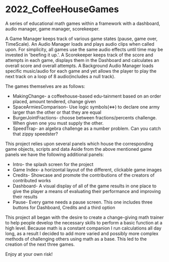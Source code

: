 # 2022_CoffeeHouseGames
A series of educational math games within a framework with a dashboard, audio manager, game manager, scorekeeper.

A Game Manager keeps track of various game states (pause, game over, TimeScale).
An Audio Manager loads and plays audio clips when called upon. For simplicity, all games use the same audio effects until time may be invested in 'beefing it up.'.
A Scorekeeper keeps track of the score and attempts in each game, displays them in the Dashboard and calculates an overall score and overall attempts.
A Background Audio Manager loads specific music/audio for each game and yet allows the player to play the next track on a loop of 8 audio(includes a null track).

The games themselves are as follows:
- MakingChange- a coffeehouse-based edu-tainment based on an order placed, amount tendered, change given
- SpaceArmiesComparison- Use logic symbols(<=>) to declare one army larger than the other or that they are equal
- BurgerJointFractions- choose between fractions/percents challenge. When given one you must supply the other.
- SpeedTrap- an algebra challenge as a number problem. Can you catch that zippy speedster?

This project relies upon several panels which house the corresponding game objects, scripts and data
Aside from the above mentioned game panels we have the following additional panels:
- Intro- the splash screen for the project
- Game Index- a horizontal layout of the different, clickable game images
- Credits- Showcase and promote the contributions of the creators of contributed works
- Dashboard- A visual display of all of the game results in one place to give the player a means of evaluating their performance and improving their results
- Pause- Every game needs a pause screen. This one includes three buttons for Dashboard, Credits and a third option

This project all began with the desire to create a change-giving math trainer to help people develop the necessary skills to perform a basic function at a high level.
Because math is a constant companion I run calculations all day long, as a result I decided to add more varied and possibly more complex methods of challenging others using math as a base.
This led to the creation of the next three games.

Enjoy at your own risk!
